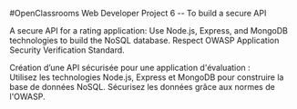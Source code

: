 #OpenClassrooms Web Developer Project 6 -- To build a secure API

A secure API for a rating application:
Use Node.js, Express, and MongoDB technologies to build the NoSQL database.
Respect OWASP Application Security Verification Standard.

Création d’une API sécurisée pour une application d'évaluation :  
Utilisez les technologies Node.js, Express et MongoDB pour construire la base de données NoSQL. 
Sécurisez les données grâce aux normes de l'OWASP. 
